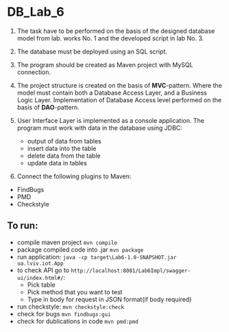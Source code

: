 # DB_Lab_6


1. The task have to be  performed on the basis of the designed database model
   from lab. works No. 1 and the developed script in lab No. 3.

2. The database must be deployed using an SQL script.

3. The program should be created as Maven
   project with MySQL connection.

4. The project structure is created on the basis of **MVC**-pattern. Where
   the model must contain both a Database Access Layer, and a
   Business Logic Layer. Implementation of Database Access level
   performed on the basis of **DAO**-pattern.

5. User Interface Layer is implemented as a console
   application. The program must work with
   data in the database using JDBC:
    - output of data from tables
    - insert data into the table
    - delete data from the table
    - update data in tables

6. Connect the following plugins to Maven:
- FindBugs
- PMD
- Checkstyle

## To run:
- compile maven project `mvn compile`
- package compiled code into .jar `mvn package`
- run application: `java -cp target\Lab6-1.0-SNAPSHOT.jar ua.lviv.iot.App`
- to check API go to `http://localhost:8081/Lab6Impl/swagger-ui/index.html#/`:
    - Pick table
    - Pick method that you want to test
    - Type in body for request in JSON format(if body required)
- run checkstyle: `mvn checkstyle:check`
- check for bugs `mvn findbugs:gui`
- check for dublications in code `mvn pmd:pmd`